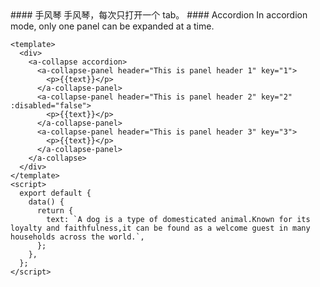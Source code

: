 <cn>
#### 手风琴
手风琴，每次只打开一个 tab。
</cn>

<us>
#### Accordion
In accordion mode, only one panel can be expanded at a time.
</us>

```tpl
<template>
  <div>
    <a-collapse accordion>
      <a-collapse-panel header="This is panel header 1" key="1">
        <p>{{text}}</p>
      </a-collapse-panel>
      <a-collapse-panel header="This is panel header 2" key="2" :disabled="false">
        <p>{{text}}</p>
      </a-collapse-panel>
      <a-collapse-panel header="This is panel header 3" key="3">
        <p>{{text}}</p>
      </a-collapse-panel>
    </a-collapse>
  </div>
</template>
<script>
  export default {
    data() {
      return {
        text: `A dog is a type of domesticated animal.Known for its loyalty and faithfulness,it can be found as a welcome guest in many households across the world.`,
      };
    },
  };
</script>
```
